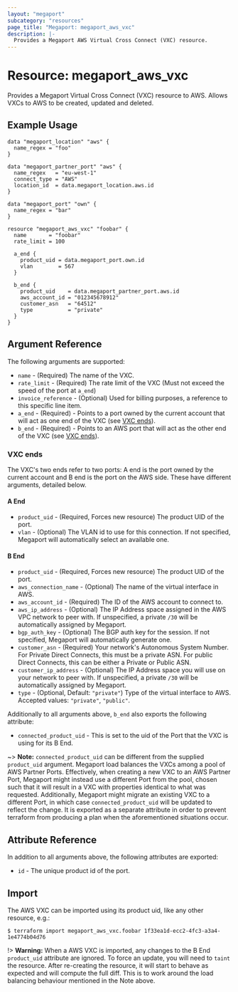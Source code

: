 ```yaml
---
layout: "megaport"
subcategory: "resources"
page_title: "Megaport: megaport_aws_vxc"
description: |-
  Provides a Megaport AWS Virtual Cross Connect (VXC) resource.
---
```


# Resource: megaport_aws_vxc

Provides a Megaport Virtual Cross Connect (VXC) resource to AWS. Allows VXCs
to AWS to be created, updated and deleted.

## Example Usage

```hcl
data "megaport_location" "aws" {
  name_regex = "foo"
}

data "megaport_partner_port" "aws" {
  name_regex   = "eu-west-1"
  connect_type = "AWS"
  location_id  = data.megaport_location.aws.id
}

data "megaport_port" "own" {
  name_regex = "bar"
}

resource "megaport_aws_vxc" "foobar" {
  name       = "foobar"
  rate_limit = 100

  a_end {
    product_uid = data.megaport_port.own.id
    vlan        = 567
  }

  b_end {
    product_uid    = data.megaport_partner_port.aws.id
    aws_account_id = "012345678912"
    customer_asn   = "64512"
    type           = "private"
  }
}
```

## Argument Reference

The following arguments are supported:

* `name` - (Required) The name of the VXC.
* `rate_limit` - (Required) The rate limit of the VXC (Must not exceed the speed
of the port at `a_end`)
* `invoice_reference` - (Optional) Used for billing purposes, a reference to
this specific line item.
* `a_end` - (Required) - Points to a port owned by the current account that will
act as one end of the VXC (see [VXC ends](aws_vxc.html#vxc-ends)).
* `b_end` - (Required) - Points to an AWS port that will act as the other end of
the VXC (see [VXC ends](aws_vxc.html#vxc-ends)).

### VXC ends

The VXC's two ends refer to two ports: A end is the port owned by the current
account and B end is the port on the AWS side. These have different arguments,
detailed below.

#### A End

* `product_uid` - (Required, Forces new resource) The product UID of the port.
* `vlan` - (Optional) The VLAN id to use for this connection. If not specified,
Megaport will automatically select an available one.

#### B End

* `product_uid` - (Required, Forces new resource) The product UID of the port.
* `aws_connection_name` - (Optional) The name of the virtual interface in AWS.
* `aws_account_id` - (Required) The ID of the AWS account to connect to.
* `aws_ip_address` - (Optional) The IP Address space assigned in the AWS VPC
network to peer with. If unspecified, a private `/30` will be automatically
assigned by Megaport.
* `bgp_auth_key` - (Optional) The BGP auth key for the session. If not
specified, Megaport will automatically generate one.
* `customer_asn` - (Required) Your network's Autonomous System Number. For
Private Direct Connects, this must be a private ASN. For public Direct Connects,
this can be either a Private or Public ASN.
* `customer_ip_address` - (Optional) The IP Address space you will use on your
network to peer with. If unspecified, a private `/30` will be automatically
assigned by Megaport.
* `type` - (Optional, Default: `"private"`) Type of the virtual interface to
AWS.  Accepted values: `"private"`, `"public"`.

Additionally to all arguments above, `b_end` also exports the following
attribute:

* `connected_product_uid` - This is set to the uid of the Port that the VXC is
using for its B End.

~> **Note:** `connected_product_uid` can be different from the supplied
`product_uid` argument. Megaport load balances the VXCs among a pool of AWS
Partner Ports. Effectively, when creating a new VXC to an AWS Partner Port,
Megaport might instead use a different Port from the pool, chosen such that it
will result in a VXC with properties identical to what was requested.
Additionally, Megaport might migrate an existing VXC to a different Port, in
which case `connected_product_uid` will be updated to reflect the change. It is
exported as a separate attribute in order to prevent terraform from producing a
plan when the aforementioned situations occur.

## Attribute Reference

In addition to all arguments above, the following attributes are exported:

* `id` - The unique product id of the port.

## Import

The AWS VXC can be imported using its product uid, like any other resource,
e.g.:

```
$ terraform import megaport_aws_vxc.foobar 1f33ea1d-ecc2-4fc3-a3a4-1e4774b04d76
```

!> **Warning:** When a AWS VXC is imported, any changes to the B End
`product_uid` attribute are ignored. To force an update, you will need to
`taint` the resource. After re-creating the resource, it will start to behave as
expected and will compute the full diff. This is to work around the load
balancing behaviour mentioned in the Note above.
